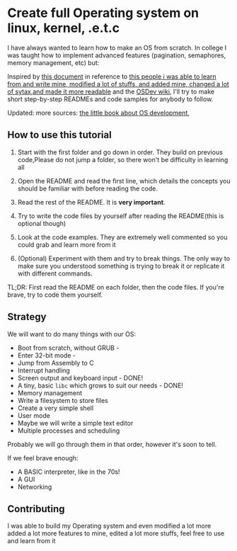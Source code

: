Create full Operating system on linux, kernel, .e.t.c
===========


I have always wanted to learn how to make an OS from scratch. In college I was taught
how to implement advanced features (pagination, semaphores, memory management, etc)
but:


Inspired by [this document](http://www.cs.bham.ac.uk/~exr/lectures/opsys/10_11/lectures/os-dev.pdf)
in reference to [this people i was able to learn from and write mine, modified a lot of stuffs, and added mine, changed a lot of sytax,and made it more readable](https://github.com/cfenollosa/os-tutorial)
and the [OSDev wiki](http://wiki.osdev.org/), I'll try to make short step-by-step READMEs and
code samples for anybody to follow. 

Updated: more sources: [the little book about OS development](https://littleosbook.github.io),


How to use this tutorial
------------------------

1. Start with the first folder and go down in order. They build on previous code,Please do not jump a folder, so there won't be difficulty in learning all

2. Open the README and read the first line, which details the concepts you should be familiar with
before reading the code. 
 
3. Read the rest of the README. It is **very important**.

4. Try to write the code files by yourself after reading the README(this is optional though)

5. Look at the code examples. They are extremely well commented so you could grab and learn more from it

6. (Optional) Experiment with them and try to break things. The only way to make sure you understood something is
trying to break it or replicate it with different commands.


TL;DR: First read the README on each folder, then the code files. If you're brave, try to code them yourself.


Strategy
--------

We will want to do many things with our OS:

- Boot from scratch, without GRUB - 
- Enter 32-bit mode - 
- Jump from Assembly to C 
- Interrupt handling
- Screen output and keyboard input - DONE!
- A tiny, basic `libc` which grows to suit our needs - DONE!
- Memory management
- Write a filesystem to store files
- Create a very simple shell
- User mode
- Maybe we will write a simple text editor
- Multiple processes and scheduling

Probably we will go through them in that order, however it's soon to tell.

If we feel brave enough:

- A BASIC interpreter, like in the 70s!
- A GUI
- Networking



Contributing
------------

I was able to build my Operating system and even modified a lot more added a lot more features to mine, edited a lot more stuffs, feel free to use and learn from it

